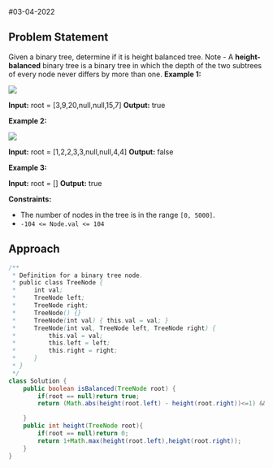 #03-04-2022 
## Problem Statement
Given a binary tree, determine if it is height balanced tree.
Note - A **height-balanced** binary tree is a binary tree in which the depth of the two subtrees of every node never differs by more than one.
**Example 1:**

![](https://assets.leetcode.com/uploads/2020/10/06/balance_1.jpg)

**Input:** root = [3,9,20,null,null,15,7]
**Output:** true

**Example 2:**

![](https://assets.leetcode.com/uploads/2020/10/06/balance_2.jpg)

**Input:** root = [1,2,2,3,3,null,null,4,4]
**Output:** false

**Example 3:**

**Input:** root = []
**Output:** true

**Constraints:**

-   The number of nodes in the tree is in the range `[0, 5000]`.
-   `-104 <= Node.val <= 104`

## Approach 
```java
/**
 * Definition for a binary tree node.
 * public class TreeNode {
 *     int val;
 *     TreeNode left;
 *     TreeNode right;
 *     TreeNode() {}
 *     TreeNode(int val) { this.val = val; }
 *     TreeNode(int val, TreeNode left, TreeNode right) {
 *         this.val = val;
 *         this.left = left;
 *         this.right = right;
 *     }
 * }
 */
class Solution {
    public boolean isBalanced(TreeNode root) {
        if(root == null)return true;
        return (Math.abs(height(root.left) - height(root.right))<=1) && isBalanced(root.left) && isBalanced(root.right);

    }
    public int height(TreeNode root){
        if(root == null)return 0;
        return 1+Math.max(height(root.left),height(root.right));
    }
}
```

